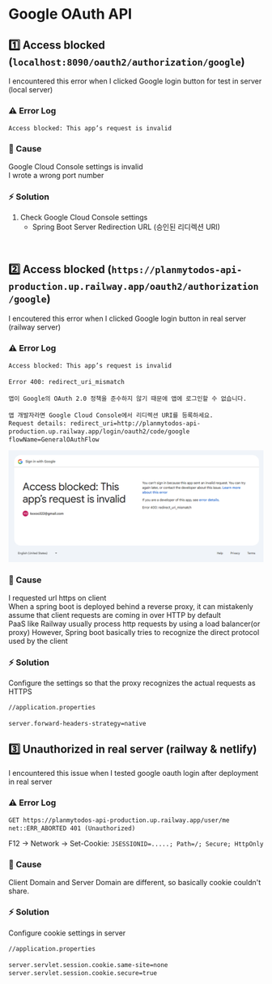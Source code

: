 # Google OAuth API

## 1️⃣ Access blocked (`localhost:8090/oauth2/authorization/google`)

I encountered this error when I clicked Google login button for test in server (local server)

### ⚠️ Error Log

```
Access blocked: This app’s request is invalid
```

### 🧾 Cause

Google Cloud Console settings is invalid
<br>
I wrote a wrong port number

### ⚡ Solution

1. Check Google Cloud Console settings
    - Spring Boot Server Redirection URL (승인된 리디렉션 URI)

<br>

## 2️⃣ Access blocked (`https://planmytodos-api-production.up.railway.app/oauth2/authorization/google`)

I encoutered this error when I clicked Google login button in real server (railway server)

### ⚠️ Error Log
```
Access blocked: This app’s request is invalid

Error 400: redirect_uri_mismatch

앱이 Google의 OAuth 2.0 정책을 준수하지 않기 때문에 앱에 로그인할 수 없습니다.

앱 개발자라면 Google Cloud Console에서 리디렉션 URI를 등록하세요.
Request details: redirect_uri=http://planmytodos-api-production.up.railway.app/login/oauth2/code/google flowName=GeneralOAuthFlow
```

![access blocked google oauth](./images/google-oauth.png)

### 🧾 Cause

I requested url https on client
<br>
When a spring boot is deployed behind a reverse proxy, 
it can mistakenly assume that client requests are coming in over HTTP by default
<br>
PaaS like Railway usually process http requests by using a load balancer(or proxy)
However, Spring boot basically tries to recognize the direct protocol used by the client

### ⚡ Solution

Configure the settings so that the proxy recognizes the actual requests as HTTPS

```
//application.properties

server.forward-headers-strategy=native
```

## 3️⃣ Unauthorized in real server (railway & netlify)

I encountered this issue when I tested google oauth login after deployment in real server 

### ⚠️ Error Log

```
GET https://planmytodos-api-production.up.railway.app/user/me net::ERR_ABORTED 401 (Unauthorized)
```

F12 -> Network -> Set-Cookie: `JSESSIONID=.....; Path=/; Secure; HttpOnly`

### 🧾 Cause
Client Domain and Server Domain are different, so basically cookie couldn't share.

### ⚡ Solution

Configure cookie settings in server

```
//application.properties

server.servlet.session.cookie.same-site=none
server.servlet.session.cookie.secure=true
```